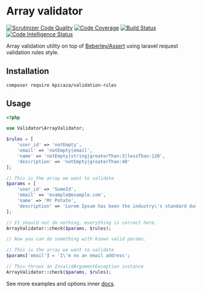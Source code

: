 # Array validator

[![Scrutinizer Code Quality](https://scrutinizer-ci.com/g/kpicaza/array-validator/badges/quality-score.png?b=master)](https://scrutinizer-ci.com/g/kpicaza/array-validator/?branch=master)
[![Code Coverage](https://scrutinizer-ci.com/g/kpicaza/array-validator/badges/coverage.png?b=master)](https://scrutinizer-ci.com/g/kpicaza/array-validator/?branch=master)
[![Build Status](https://scrutinizer-ci.com/g/kpicaza/array-validator/badges/build.png?b=master)](https://scrutinizer-ci.com/g/kpicaza/array-validator/build-status/master)
[![Code Intelligence Status](https://scrutinizer-ci.com/g/kpicaza/array-validator/badges/code-intelligence.svg?b=master)](https://scrutinizer-ci.com/code-intelligence)

Array validation utility on top of [Beberley/Assert](https://github.com/beberlei/assert) using laravel request validation rules style.

## Installation

````
composer require kpicaza/validation-rules
````

## Usage

```php
<?php

use Validator\ArrayValidator;

$rules = [
    'user_id' => 'notEmpty',
    'email' => 'notEmpty|email',
    'name' => 'notEmpty|string|greaterThan:3|lessThan:120',
    'description' => 'notEmpty|greaterThan:40'
];

// This is the array we want to validate
$params = [
    'user_id' => 'SomeId',
    'email' => 'example@example.com',
    'name' => 'Mr Potato',
    'description' => 'Lorem Ipsum has been the industry\'s standard dummy text ever since the 1500s, when an unknown printer took a galley of type and scrambled it to make a type specimen book.'
];

// It should not do nothing, everything is correct here.
ArrayValidator::check($params, $rules);

// Now you can do something with known valid params.

// This is the array we want to validate
$params['email'] = 'I\'m no an email address';

// This throws an InvalidArgumentException instance
ArrayValidator::check($params, $rules);

```

See more examples and options inner [docs](docs/index.md).

